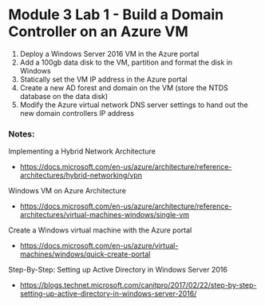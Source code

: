 # Module 3 Lab 1 - Build a Domain Controller on an Azure VM

1. Deploy a Windows Server 2016 VM in the Azure portal
2. Add a 100gb data disk to the VM, partition and format the disk in Windows
3. Statically set the VM IP address in the Azure portal
4. Create a new AD forest and domain on the VM (store the NTDS database on the data disk)
5. Modify the Azure virtual network DNS server settings to hand out the new domain controllers IP address


### Notes:

Implementing a Hybrid Network Architecture
* https://docs.microsoft.com/en-us/azure/architecture/reference-architectures/hybrid-networking/vpn

Windows VM on Azure Architecture
* https://docs.microsoft.com/en-us/azure/architecture/reference-architectures/virtual-machines-windows/single-vm

Create a Windows virtual machine with the Azure portal
* https://docs.microsoft.com/en-us/azure/virtual-machines/windows/quick-create-portal

Step-By-Step: Setting up Active Directory in Windows Server 2016
* https://blogs.technet.microsoft.com/canitpro/2017/02/22/step-by-step-setting-up-active-directory-in-windows-server-2016/
